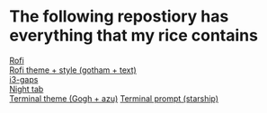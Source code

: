  
<h1>The following repostiory has everything that my rice contains</h1>



[Rofi](https://github.com/davatorium/rofi) <br />
[Rofi theme + style (gotham + text)](https://github.com/adi1090x/rofi) <br />
[i3-gaps](https://github.com/Airblader/i3) <br />
[Night tab](https://chrome.google.com/webstore/detail/nighttab/hdpcadigjkbcpnlcpbcohpafiaefanki?hl=en-GB) <br />
[Terminal theme (Gogh + azu)](https://mayccoll.github.io/Gogh/)
[Terminal prompt (starship)](https://starship.rs/)

